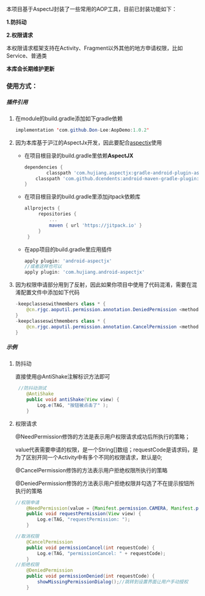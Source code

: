 本项目基于AspectJ封装了一些常用的AOP工具，目前已封装功能如下：

**1.防抖动**

**2.权限请求**

本权限请求框架支持在Activity、Fragment以外其他的地方申请权限，比如Service、普通类



**本库会长期维护更新**

### 使用方式：

##### 插件引用

1. 在module的build.gradle添加如下gradle依赖

   ```java
   implementation 'com.github.Don-Lee:AopDemo:1.0.2'
   ```

2. 因为本库基于沪江的AspectJx开发，因此要配合[aspectjx](https://github.com/HujiangTechnology/gradle_plugin_android_aspectjx)使用

   - 在项目根目录的build.gradle里依赖**AspectJX**

      ```groovy
      dependencies {
              classpath 'com.hujiang.aspectjx:gradle-android-plugin-aspectjx:2.0.10'
	      classpath 'com.github.dcendents:android-maven-gradle-plugin:2.1'
      }
      ```
      
   - 在项目根目录的build.gradle里添加jitpack依赖库  
   
      ```groovy
      allprojects {
		   repositories {
			   ...
			   maven { url 'https://jitpack.io' }
		   }
	   }
      ```

   - 在app项目的build.gradle里应用插件

     ```groovy
     apply plugin: 'android-aspectjx'
     //或者这样也可以
     apply plugin: 'com.hujiang.android-aspectjx'
     ```

3. 因为权限申请部分用到了反射，因此如果你项目中使用了代码混淆，需要在混淆配置文件中添加如下代码

   ```java
   -keepclasseswithmembers class * {
       @cn.rjgc.aoputil.permission.annotation.DeniedPermission <methods>;
   }
   -keepclasseswithmembers class * {
       @cn.rjgc.aoputil.permission.annotation.CancelPermission <methods>;
   }
   ```

   

##### 示例

1. 防抖动

   直接使用@AntiShake注解标识方法即可

   ```java
   	//防抖动测试
       @AntiShake
       public void antiShake(View view) {
           Log.e(TAG, "按钮被点击了" );
       }
   ```



2. 权限请求

   @NeedPermission修饰的方法是表示用户权限请求成功后所执行的策略；

   value代表需要申请的权限，是一个String[]数组；requestCode是请求码，是为了区别开同一个Activity中有多个不同的权限请求，默认是0;

   @CancelPermission修饰的方法表示用户拒绝权限所执行的策略

   @DeniedPermission修饰的方法表示用户拒绝权限并勾选了不在提示按钮所执行的策略

   ```java
   //权限申请
       @NeedPermission(value = {Manifest.permission.CAMERA, Manifest.permission.ACCESS_FINE_LOCATION}, requestCode = 1)
       public void requestPermission(View view) {
           Log.e(TAG, "requestPermission: ");
       }
   
   //取消权限
       @CancelPermission
       public void permissionCancel(int requestCode) {
           Log.e(TAG, "permissionCancel: " + requestCode);
       }
   //拒绝权限
       @DeniedPermission
       public void permissionDenied(int requestCode) {
           showMissingPermissionDialog();//跳转到设置界面让用户手动授权
       }
   ```

